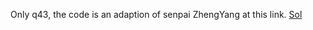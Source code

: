 Only q43, the code is an adaption of senpai ZhengYang at this link. [Sol](https://zhengyang2015.gitbooks.io/lintcode/maximum_subarray_iii_43.html)
